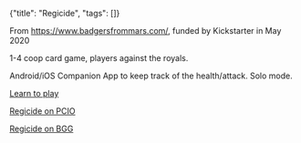 {"title": "Regicide", "tags": []}

From https://www.badgersfrommars.com/, funded by Kickstarter in May 2020

1-4 coop card game, players against the royals.

Android/iOS Companion App to keep track of the health/attack. Solo mode.

[Learn to play](https://www.youtube.com/watch?v=7XoRlKzLobk)

[Regicide on PCIO](https://boardgamegeek.com/thread/2734400/custom-regicide-room-playingcardsio)

[Regicide on BGG](https://boardgamegeek.com/boardgame/307002/regicide)

